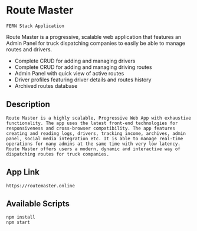 # Route Master

```
FERN Stack Application
```

Route Master is a progressive, scalable web application that features an Admin Panel for truck dispatching companies to easily be able to manage routes and drivers.

- Complete CRUD for adding and managing drivers
- Complete CRUD for adding and managing driving routes
- Admin Panel with quick view of active routes
- Driver profiles featuring driver details and routes history
- Archived routes database

## Description

```
Route Master is a highly scalable, Progressive Web App with exhaustive functionality. The app uses the latest front-end technologies for responsiveness and cross-browser compatibility. The app features creating and reading logs, drivers, tracking income, archives, admin panel, social media integration etc. It is able to manage real-time operations for many admins at the same time with very low latency. Route Master offers users a modern, dynamic and interactive way of dispatching routes for truck companies.
```

## App Link

`https://routemaster.online`

## Available Scripts

`npm install` <br />
`npm start`
